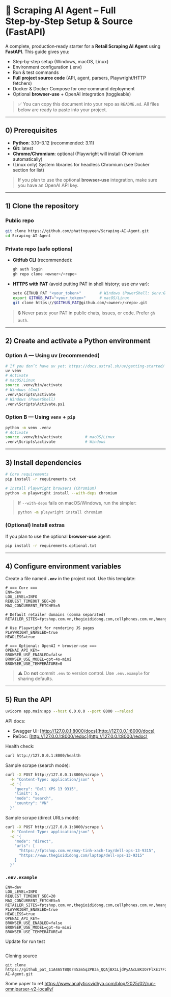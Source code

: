 # 🛒 Scraping AI Agent – Full Step‑by‑Step Setup & Source (FastAPI)

A complete, production‑ready starter for a **Retail Scraping AI Agent** using **FastAPI**. This guide gives you:

* Step‑by‑step setup (Windows, macOS, Linux)
* Environment configuration (.env)
* Run & test commands
* **Full project source code** (API, agent, parsers, Playwright/HTTP fetchers)
* Docker & Docker Compose for one‑command deployment
* Optional **browser-use** + OpenAI integration (toggleable)

> ✅ You can copy this document into your repo as `README.md`. All files below are ready to paste into your project.

---

## 0) Prerequisites

* **Python**: 3.10–3.12 (recommended: 3.11)
* **Git**: latest
* **Chrome/Chromium**: optional (Playwright will install Chromium automatically)
* (Linux only) System libraries for headless Chromium (see Docker section for list)

> If you plan to use the optional **browser-use** integration, make sure you have an OpenAI API key.

---

## 1) Clone the repository

### Public repo

```bash
git clone https://github.com/phattnguyeen/Scraping-AI-Agent.git
cd Scraping-AI-Agent
```

### Private repo (safe options)

* **GitHub CLI** (recommended):

  ```bash
  gh auth login
  gh repo clone <owner>/<repo>
  ```
* **HTTPS with PAT** (avoid putting PAT in shell history; use env var):

  ```bash
  setx GITHUB_PAT "<your_token>"        # Windows (PowerShell: $env:GITHUB_PAT="<your_token>")
  export GITHUB_PAT="<your_token>"      # macOS/Linux
  git clone https://$GITHUB_PAT@github.com/<owner>/<repo>.git
  ```

> 🔒 Never paste your PAT in public chats, issues, or code. Prefer `gh auth`.

---

## 2) Create and activate a Python environment

### Option A — Using **uv** (recommended)

```bash
# If you don’t have uv yet: https://docs.astral.sh/uv/getting-started/ 
uv venv
# Activate
# macOS/Linux
source .venv/bin/activate
# Windows (Cmd)
.venv\Scripts\activate
# Windows (PowerShell)
.venv\Scripts\Activate.ps1
```

### Option B — Using `venv` + `pip`

```bash
python -m venv .venv
# Activate
source .venv/bin/activate          # macOS/Linux
.venv\Scripts\activate             # Windows
```

---

## 3) Install dependencies

```bash
# Core requirements
pip install -r requirements.txt

# Install Playwright browsers (Chromium)
python -m playwright install --with-deps chromium
```

> If `--with-deps` fails on macOS/Windows, run the simpler:
>
> ```bash
> python -m playwright install chromium
> ```

### (Optional) Install extras

If you plan to use the optional **browser-use** agent:

```bash
pip install -r requirements.optional.txt
```

---

## 4) Configure environment variables

Create a file named **`.env`** in the project root. Use this template:

```env
# === Core ===
ENV=dev
LOG_LEVEL=INFO
REQUEST_TIMEOUT_SEC=20
MAX_CONCURRENT_FETCHES=5

# Default retailer domains (comma separated)
RETAILER_SITES=fptshop.com.vn,thegioididong.com,cellphones.com.vn,hoanghamobile.com,phongvu.vn

# Use Playwright for rendering JS pages
PLAYWRIGHT_ENABLED=true
HEADLESS=true

# === Optional: OpenAI + browser-use ===
OPENAI_API_KEY=
BROWSER_USE_ENABLED=false
BROWSER_USE_MODEL=gpt-4o-mini
BROWSER_USE_TEMPERATURE=0
```

> ⚠️ Do **not** commit `.env` to version control. Use `.env.example` for sharing defaults.

---

## 5) Run the API

```bash
uvicorn app.main:app --host 0.0.0.0 --port 8000 --reload
```

API docs:

* Swagger UI: [http://127.0.0.1:8000/docs](http://127.0.0.1:8000/docs)
* ReDoc: [http://127.0.0.1:8000/redoc](http://127.0.0.1:8000/redoc)

Health check:

```bash
curl http://127.0.0.1:8000/health
```

Sample scrape (search mode):

```bash
curl -X POST http://127.0.0.1:8000/scrape \
  -H "Content-Type: application/json" \
  -d '{
    "query": "Dell XPS 13 9315",
    "limit": 5,
    "mode": "search",
    "country": "VN"
  }'
```

Sample scrape (direct URLs mode):

```bash
curl -X POST http://127.0.0.1:8000/scrape \
  -H "Content-Type: application/json" \
  -d '{
    "mode": "direct",
    "urls": [
      "https://fptshop.com.vn/may-tinh-xach-tay/dell-xps-13-9315",
      "https://www.thegioididong.com/laptop/dell-xps-13-9315"
    ]
  }'
```



### `.env.example`

```env
ENV=dev
LOG_LEVEL=INFO
REQUEST_TIMEOUT_SEC=20
MAX_CONCURRENT_FETCHES=5
RETAILER_SITES=fptshop.com.vn,thegioididong.com,cellphones.com.vn,hoanghamobile.com,phongvu.vn
PLAYWRIGHT_ENABLED=true
HEADLESS=true
OPENAI_API_KEY=
BROWSER_USE_ENABLED=false
BROWSER_USE_MODEL=gpt-4o-mini
BROWSER_USE_TEMPERATURE=0
```
Update for run test
```
```
Cloning source
```
git clone https://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@github.com/phattnguyeen/Scraping-AI-Agent.git
```
Some paper to ref
https://www.analyticsvidhya.com/blog/2025/02/run-omniparser-v2-locally/
